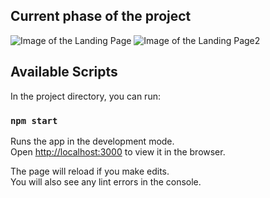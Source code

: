 ## Current phase of the project
![Image of the Landing Page](https://imgur.com/27Hz3cW)
![Image of the Landing Page2](https://imgur.com/mpSXVkX)

## Available Scripts

In the project directory, you can run:

### `npm start`

Runs the app in the development mode.<br />
Open [http://localhost:3000](http://localhost:3000) to view it in the browser.

The page will reload if you make edits.<br />
You will also see any lint errors in the console.
